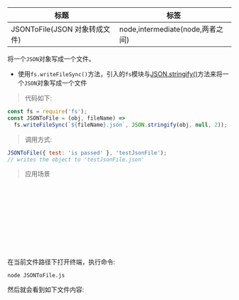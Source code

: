 | 标题                          | 标签                             |
| ----------------------------- | -------------------------------- |
| JSONToFile(JSON 对象转成文件) | node,intermediate(node,两者之间) |

将一个`JSON`对象写成一个文件。

- 使用`fs.writeFileSync()`方法，引入的`fs`模块与[JSON.stringify()](https://developer.mozilla.org/zh-CN/docs/Web/JavaScript/Reference/Global_Objects/JSON/stringify)方法来将一个`JSON`对象写成一个文件

> 代码如下:

```js
const fs = require('fs');
const JSONToFile = (obj, fileName) =>
  fs.writeFileSync(`${fileName}.json`, JSON.stringify(obj, null, 2));
```

> 调用方式:

```js
JSONToFile({ test: 'is passed' }, 'testJsonFile');
// writes the object to 'testJsonFile.json'
```

> 应用场景

<div class="code-editor" data-url="codes/javascript/node/JSONToFile.js" data-language="javascript" style="min-height:150px;"></div>

在当前文件路径下打开终端，执行命令:

```shell
node JSONToFile.js
```

然后就会看到如下文件内容:

<div class="code-editor" data-url="codes/javascript/node/testJsonFile.json" data-language="json" style="min-height:30px;"></div>

